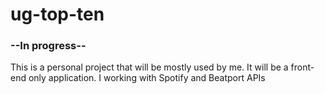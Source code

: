 # ug-top-ten

### --In progress--

This is a personal project that will be mostly used by me. It will be a front-end only application. I working with Spotify and Beatport APIs 

